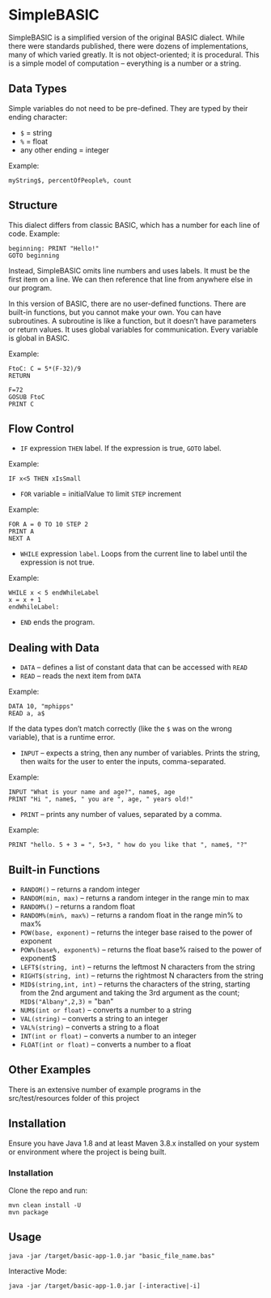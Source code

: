 # SimpleBASIC

SimpleBASIC is a simplified version of the original BASIC dialect. While there were standards published, there were dozens of implementations, many of which varied greatly. It is not object-oriented; it is procedural. This is a simple model of computation – everything is a number or a string.

## Data Types

Simple variables do not need to be pre-defined. They are typed by their ending character:

- `$` = string
- `%` = float
- any other ending = integer

Example: 
```basic
myString$, percentOfPeople%, count
```

## Structure

This dialect differs from classic BASIC, which has a number for each line of code. Example:

```basic
beginning: PRINT "Hello!"
GOTO beginning
```

Instead, SimpleBASIC omits line numbers and uses labels. It must be the first item on a line. We can then reference that line from anywhere else in our program. 

In this version of BASIC, there are no user-defined functions. There are built-in functions, but you cannot make your own. You can have subroutines. A subroutine is like a function, but it doesn’t have parameters or return values. It uses global variables for communication. Every variable is global in BASIC.

Example:

```basic
FtoC: C = 5*(F-32)/9
RETURN

F=72
GOSUB FtoC
PRINT C
```

## Flow Control

- `IF` expression `THEN` label. If the expression is true, `GOTO` label.

Example: 
```basic
IF x<5 THEN xIsSmall
```

- `FOR` variable = initialValue `TO` limit `STEP` increment

Example:
```basic
FOR A = 0 TO 10 STEP 2
PRINT A
NEXT A
```

- `WHILE` expression `label`. Loops from the current line to label until the expression is not true.

Example:
```basic
WHILE x < 5 endWhileLabel
x = x + 1
endWhileLabel: 
```

- `END` ends the program.

## Dealing with Data

- `DATA` – defines a list of constant data that can be accessed with `READ`
- `READ` – reads the next item from `DATA`

Example:
```basic
DATA 10, "mphipps"
READ a, a$
```

If the data types don’t match correctly (like the `$` was on the wrong variable), that is a runtime error.

- `INPUT` – expects a string, then any number of variables. Prints the string, then waits for the user to enter the inputs, comma-separated.

Example:
```basic
INPUT "What is your name and age?", name$, age
PRINT "Hi ", name$, " you are ", age, " years old!" 
```

- `PRINT` – prints any number of values, separated by a comma.

Example:
```basic
PRINT "hello. 5 + 3 = ", 5+3, " how do you like that ", name$, "?"
```

## Built-in Functions

- `RANDOM()` – returns a random integer
- `RANDOM(min, max)` – returns a random integer in the range min to max
- `RANDOM%()` – returns a random float
- `RANDOM%(min%, max%)` – returns a random float in the range min% to max%
- `POW(base, exponent)` – returns the integer base raised to the power of exponent
- `POW%(base%, exponent%)` – returns the float base% raised to the power of exponent$
- `LEFT$(string, int)` – returns the leftmost N characters from the string 
- `RIGHT$(string, int)` – returns the rightmost N characters from the string 
- `MID$(string,int, int)` – returns the characters of the string, starting from the 2nd argument and taking the 3rd argument as the count; `MID$("Albany",2,3)` = "ban"
- `NUM$(int or float)` – converts a number to a string
- `VAL(string)` – converts a string to an integer
- `VAL%(string)` – converts a string to a float
- `INT(int or float)` – converts a number to an integer
- `FLOAT(int or float)` – converts a number to a float

## Other Examples

There is an extensive number of example programs in the src/test/resources folder of this project

## Installation

Ensure you have Java 1.8 and at least Maven 3.8.x installed on your system or environment where the project is being built.

### Installation

Clone the repo and run:

```shell
mvn clean install -U
mvn package
```

## Usage

```shell
java -jar /target/basic-app-1.0.jar "basic_file_name.bas"
```

Interactive Mode: 

```shell
java -jar /target/basic-app-1.0.jar [-interactive|-i]
```

